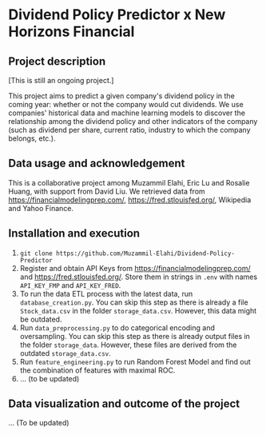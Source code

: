 # Dividend Policy Predictor x New Horizons Financial

## Project description
[This is still an ongoing project.]

This project aims to predict a given company's dividend policy in the coming year: whether or not the company would cut dividends. We use companies' historical data and machine learning models to discover the relationship among the dividend policy and other indicators of the company (such as dividend per share, current ratio, industry to which the company belongs, etc.).
## Data usage and acknowledgement
This is a collaborative project among Muzammil Elahi, Eric Lu and Rosalie Huang, with support from David Liu.
We retrieved data from https://financialmodelingprep.com/, https://fred.stlouisfed.org/, Wikipedia and Yahoo Finance.
## Installation and execution
1. `git clone https://github.com/Muzammil-Elahi/Dividend-Policy-Predictor`
2. Register and obtain API Keys from https://financialmodelingprep.com/ and https://fred.stlouisfed.org/. Store them in strings in `.env` with names `API_KEY_FMP` and `API_KEY_FRED`.
3. To run the data ETL process with the latest data, run `database_creation.py`. You can skip this step as there is already a file `Stock_data.csv` in the folder `storage_data.csv`. However, this data might be outdated.
4. Run `data_preprocessing.py` to do categorical encoding and oversampling. You can skip this step as there is already output files in the folder `storage_data`. However, these files are derived from the outdated `storage_data.csv`.
5. Run `feature_engineering.py` to run Random Forest Model and find out the combination of features with maximal ROC.
6. ... (to be updated)
## Data visualization and outcome of the project
... (To be updated)
